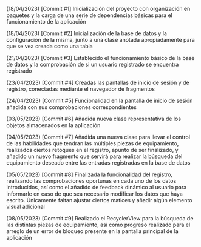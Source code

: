 (18/04/2023) [Commit #1] Inicialización del proyecto con organización en paquetes y la carga de una serie de dependencias básicas para el funcionamiento de la aplicación

(18/04/2023) [Commit #2] Inicialización de la base de datos y la configuración de la misma, junto a una clase anotada apropiadamente para que se vea creada como una tabla

(21/04/2023) [Commit #3] Establecido el funcionamiento básico de la base de datos y la comprobación de si un usuario registrado se encuentra registrado

(23/04/2023) [Commit #4] Creadas las pantallas de inicio de sesión y de registro, conectadas mediante el navegador de fragmentos

(24/04/2023) [Commit #5] Funcionalidad en la pantalla de inicio de sesión añadida con sus comprobaciones correspondientes

(03/05/2023) [Commit #6] Añadida nueva clase representativa de los objetos almacenados en la aplicación

(04/05/2023) [Commit #7] Añadida una nueva clase para llevar el control de las habilidades que tendran las múltiples piezas de equipamiento, realizados ciertos retoques en 
el registro, apunto de ser finalizado, y añadido un nuevo fragmento que servirá para realizar la búsqueda del equipamiento deseado entre las entradas registradas en la base
de datos

(05/05/2023) [Commit #8] Finalizada la funcionalidad del registro, realizando las comprobaciones oportunas en cada uno de los datos introducidos, así como el añadido de feedback
dinámico al usuario para informarle en caso de que sea necesario modificar los datos que haya escrito. Únicamente faltan ajustar ciertos matices y añadir algún elemento visual adicional

(08/05/2023) [Commit #9] Realizado el RecyclerView para la búsqueda de las distintas piezas de equipamiento, así como progreso realizado para el arreglo de un error de bloqueo presente en
la pantalla principal de la aplicación